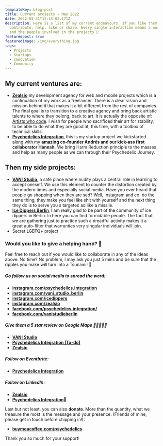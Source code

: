 ```yaml
---
templateKey: blog-post
title: Current projects - May 2022
date: 2022-05-31T13:45:02.171Z
description: Here is a list of my current endeavours. If you like them, you can
  contribute, help, like or share. Every single interaction means a world to me
  and the people involved in the projects 🌱
featuredpost: true
featuredimage: /img/everything.jpg
tags:
  - Projects
  - Startups
  - Innovation
  - Community
---
```

## My current ventures are:

* **<a href="https://zealsio.com" rel="noopener noreferrer">Zealsio</a>** my development agency for web and mobile projects which is a continuation of my work as a freelancer. There is a clear vision and mission behind it that makes it a bit different from the rest of companies. The final goal is to transition to a creative agency and bring back artistic talents to where they belong, back to art. It is actually the opposite of: <a href="https://www.latimes.com/entertainment-arts/story/2022-03-24/artists-who-code-helping-artists-switch-careers-to-tech" rel="noopener noreferrer nofollow">Artists who code</a>. I wish for people who sacrificed their art for stability, to be able to do what they are good at, this time, with a toolbox of technical skills.
* **<a href="https://www.psychedelics-integration.com" rel="noopener noreferrer">Psychedelics Integration</a>**, this is my startup project we kickstarted along with my **amazing co-founder Andrés and our kick-ass first collaborator Hannah.** We bring Harm Reduction principle to the masses and help as many people as we can through their Psychedelic Journey.

## Then my side projects:

* **<a href="https://vani.studio" target="_blank" rel="noopener noreferrer">VANI Studio</a>**, a safe place where nudity plays a central role in learning to accept oneself. We use this element to counter the distortion created by the modern times and especially social media. Have you ever heard that people go shopping when they are sad? Well, Instagram and co. do the same thing, they make you feel like shit with yourself and the next thing they do is to serve you a targeted ad like a missile.
* **<a href="https://icedippers.com" target="_blank" rel="noopener noreferrer">Ice Dippers Berlin</a>**, I am really glad to be part of the community of ice dippers in Berlin. In here you can find formidable people. The fact that we are gathering just to practice such a dreadful activity makes it a great auto-filter that warranties very singular individuals will join.
* Secret LGBTQ+ project 

### Would you like to give a helping hand? 💞

Feel free to reach out if you would like to collaborate in any of the ideas above. No time? No problem, I may ask you just 5 mins and be sure that the ripples you make will turn into a Tsunami! 🌊 

##### Go follow us on social media to spread the word:

* **<a href="https://www.instagram.com/psychedelics.integration/" target="_blank" rel="noopener noreferrer">instagram.com/psychedelics.integration</a>**
* **<a href="https://www.instagram.com/vani_studio_berlin/" target="_blank" rel="noopener noreferrer">instagram.com/vani_studio_berlin</a>**
* **<a href="https://www.instagram.com/icedippers/" target="_blank" rel="noopener noreferrer">instagram.com/icedippers</a>**
* **<a href="https://www.instagram.com/zealsio/" target="_blank" rel="noopener noreferrer">instagram.com/zealsio</a>**
* **<a href="https://www.facebook.com/psychedelics.integration/" target="_blank" rel="noopener noreferrer">facebook.com/psychedelics.integration/</a>**
* **<a href="https://www.facebook.com/vanistudioberlin" target="_blank" rel="noopener noreferrer">facebook.com/vanistudioberlin</a>**

##### Give them a 5 star review on Google Maps 🌟🌟🌟🌟🌟

* **<a href="https://goo.gl/maps/Z3kqzc2zFDCkfY697" target="_blank" rel="noopener noreferrer">VANI Studio</a>**
* **<a href="https://goo.gl/maps/Z3kqzc2zFDCkfY697" target="_blank" rel="noopener noreferrer">Psychedelics Integration (To-do)</a>**
* **<a href="https://goo.gl/maps/UQtvZpS87RkdjoqFA" target="_blank" rel="noopener noreferrer">Zealsio</a>**

##### Follow on Eventbrite:

* **<a href="https://www.eventbrite.de/o/psychedelics-integrationcom-30564890968" target="_blank" rel="noopener noreferrer">Psychedelics Integration</a>**

##### Follow on LinkedIn:

* **<a href="https://www.linkedin.com/company/81603975/admin/" target="_blank" rel="noopener noreferrer">Zealsio</a>**
* **<a href="https://www.linkedin.com/company/psychedelics-integration/" target="_blank" rel="noopener noreferrer">Psychedelics Integration</a>🙏**

Last but not least, you can also **donate**. More than the quantity, what we treasure the most is the message and your presence. (Friends of mine, please get in touch before chipping in!):

* **<a href="https://www.buymeacoffee.com/psychedelics/" target="_blank"  rel="noopener noreferrer">buymeacoffee.com/psychedelics</a>**

Thank you so much for your support!